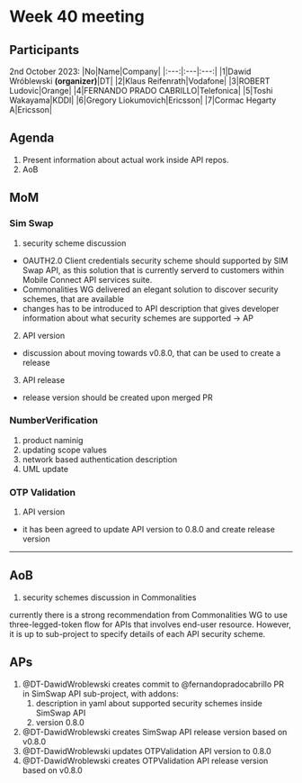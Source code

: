 # Week 40 meeting

## Participants

2nd October 2023:
|No|Name|Company|
|:---:|:---|:---:|
|1|Dawid Wróblewski **(organizer)**|DT|
|2|Klaus Reifenrath|Vodafone|
|3|ROBERT Ludovic|Orange|
|4|FERNANDO PRADO CABRILLO|Telefonica|
|5|Toshi Wakayama|KDDI|
|6|Gregory Liokumovich|Ericsson|
|7|Cormac Hegarty A|Ericsson|



## Agenda

1. Present information about actual work inside API repos.
2. AoB

## MoM

### Sim Swap
1. security scheme discussion

- OAUTH2.0 Client credentials security scheme should supported by SIM Swap API, as this solution that is currently serverd to customers within Mobile Connect API services suite.
- Commonalities WG delivered an elegant solution to discover security schemes, that are available
- changes has to be introduced to API description that gives developer information about what security schemes are supported -> AP 

2. API version

- discussion about moving towards v0.8.0, that can be used to create a release

3. API release

- release version should be created upon merged PR


### NumberVerification
1. product naminig
2. updating scope values
3. network based authentication description
4. UML update
### OTP Validation
1. API version

- it has been agreed to update API version to 0.8.0 and create release version
  
-----

## AoB

1. security schemes discussion in Commonalities

currently there is a strong recommendation from Commonalities WG to use three-legged-token flow for APIs that involves end-user resource. However, it is up to sub-project to specify details of each API security scheme.

## APs
1. @DT-DawidWroblewski creates commit to @fernandopradocabrillo PR in SimSwap API sub-project, with addons:
   1. description in yaml about supported security schemes inside SimSwap API
   2. version 0.8.0
2. @DT-DawidWroblewski creates SimSwap API release version based on v0.8.0
3. @DT-DawidWroblewski updates OTPValidation API version to 0.8.0
4. @DT-DawidWroblewski creates OTPValidation API release version based on v0.8.0